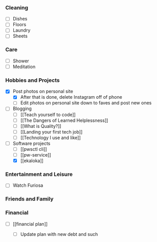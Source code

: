 ### Cleaning
- [ ] Dishes
- [ ] Floors
- [ ] Laundry
- [ ] Sheets
### Care
- [ ] Shower
- [ ] Meditation
### Hobbies and Projects
- [x] Post photos on personal site
	- [x] After that is done, delete Instagram off of phone
	- [ ] Edit photos on personal site down to faves and post new ones 
- [ ] Blogging
	- [ ] [[Teach yourself to code]]
	- [ ] [[The Dangers of Learned Helplessness]]
	- [ ] [[What is Quality?]]
	- [ ] [[Landing your first tech job]]
	- [ ] [[Technology I use and like]] 
- [ ] Software projects
	- [ ] [[pwsctl cli]]
	- [ ] [[pw-service]]
	- [x] [[ekaloka]]
### Entertainment and Leisure
- [ ] Watch Furiosa
### Friends and Family

### Financial
- [ ] [[financial plan]]
	- [ ] Update plan with new debt and such












